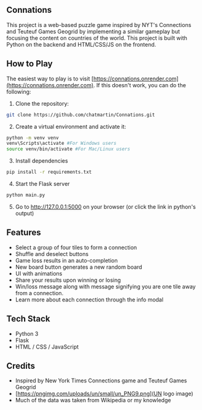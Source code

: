 ## Connations
This project is a web-based puzzle game inspired by NYT's Connections and Teuteuf Games Geogrid by implementing a similar gameplay but focusing the content on countries of the world. This project is built with Python on the backend and HTML/CSS/JS on the frontend.

## How to Play
The easiest way to play is to visit [https://connations.onrender.com](https://connations.onrender.com).
If this doesn't work, you can do the following:
1. Clone the repository:
```bash
git clone https://github.com/chatmartin/Connations.git
```
2. Create a virtual environment and activate it:
```bash
python -m venv venv
venv\Scripts\activate #For Windows users
source venv/bin/activate #For Mac/Linux users
```
3. Install dependencies
```bash
pip install -r requirements.txt
```
4. Start the Flask server
```bash
python main.py
```
5. Go to http://127.0.0.1:5000 on your browser (or click the link in python's output)

## Features
- Select a group of four tiles to form a connection
- Shuffle and deselect buttons
- Game loss results in an auto-completion
- New board button generates a new random board
- UI with animations
- Share your results upon winning or losing
- Win/loss message along with message signifying you are one tile away from a connection.
- Learn more about each connection through the info modal

## Tech Stack
- Python 3
- Flask
- HTML / CSS / JavaScript

## Credits
- Inspired by New York Times Connections game and Teuteuf Games Geogrid
- [https://pngimg.com/uploads/un/small/un_PNG9.png](UN logo image)
- Much of the data was taken from Wikipedia or my knowledge
